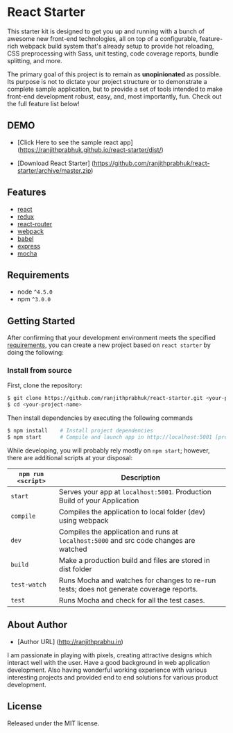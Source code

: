 # React Starter

This starter kit is designed to get you up and running with a bunch of awesome new front-end technologies, all on top of a configurable, feature-rich webpack build system that's already setup to provide hot reloading, CSS preprocessing with Sass, unit testing, code coverage reports, bundle splitting, and more.

The primary goal of this project is to remain as **unopinionated** as possible. Its purpose is not to dictate your project structure or to demonstrate a complete sample application, but to provide a set of tools intended to make front-end development robust, easy, and, most importantly, fun. Check out the full feature list below!

## DEMO

* [Click Here to see the sample react app] (https://ranjithprabhuk.github.io/react-starter/dist/)

* [Download React Starter] (https://github.com/ranjithprabhuk/react-starter/archive/master.zip)

## Features
* [react](https://github.com/facebook/react)
* [redux](https://github.com/rackt/redux)
* [react-router](https://github.com/rackt/react-router)
* [webpack](https://github.com/webpack/webpack)
* [babel](https://github.com/babel/babel)
* [express](https://github.com/expressjs/express)
* [mocha](https://github.com/mochajs/mocha)

## Requirements
* node `^4.5.0`
* npm `^3.0.0`

## Getting Started

After confirming that your development environment meets the specified [requirements](#requirements), you can create a new project based on `react starter` by doing the following:

### Install from source

First, clone the repository:

```bash
$ git clone https://github.com/ranjithprabhuk/react-starter.git <your-project-name>
$ cd <your-project-name>
```

Then install dependencies by executing the following commands

```bash
$ npm install    # Install project dependencies
$ npm start      # Compile and launch app in http://localhost:5001 [production environment]
```

While developing, you will probably rely mostly on `npm start`; however, there are additional scripts at your disposal:

|`npm run <script>`|Description|
|------------------|-----------|
|`start`|Serves your app at `localhost:5001`. Production Build of your Application|
|`compile`|Compiles the application to local folder (dev) using webpack|
|`dev`|Compiles the application and runs at `localhost:5000` and src code changes are watched |
|`build`|Make a production build and files are stored in dist folder|
|`test-watch`|Runs Mocha and watches for changes to re-run tests; does not generate coverage reports.|
|`test`|Runs Mocha and check for all the test cases.|

## About Author
* [Author URL] (http://ranjithprabhu.in)

I am passionate in playing with pixels, creating attractive designs
which interact well with the user. Have a good background in web
application development. Also having wonderful working experience
with various interesting projects and provided end to end solutions for
various product development.


## License
Released under the MIT license.


